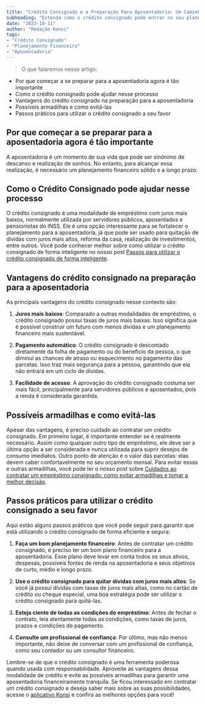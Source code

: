```yaml
---
title: "Crédito Consignado e a Preparação Para Aposentadoria: Um Caminho Seguro e Sustentável"
subheading: "Entenda como o crédito consignado pode entrar no seu planejamento para uma aposentadoria tranquila e financeiramente estável."
date: "2023-10-11"
author: "Redação Konsi"
tags:
- "Crédito Consignado"
- "Planejamento Financeiro"
- "Aposentadoria"
---
```


> O que falaremos nesse artigo:
- Por que começar a se preparar para a aposentadoria agora é tão importante
- Como o crédito consignado pode ajudar nesse processo
- Vantagens do crédito consignado na preparação para a aposentadoria
- Possíveis armadilhas e como evitá-las
- Passos práticos para utilizar o crédito consignado a seu favor

## Por que começar a se preparar para a aposentadoria agora é tão importante

A aposentadoria é um momento de sua vida que pode ser sinônimo de descanso e realização de sonhos. No entanto, para alcançar essa realização, é necessário um planejamento financeiro sólido e a longo prazo.

## Como o Crédito Consignado pode ajudar nesse processo

O crédito consignado é uma modalidade de empréstimo com juros mais baixos, normalmente utilizada por servidores públicos, aposentados e pensionistas do INSS. Ele é uma opção interessante para se fortalecer o planejamento para a aposentadoria, já que pode ser usado para quitação de dívidas com juros mais altos, reforma da casa, realização de investimentos, entre outros. Você pode conhecer melhor sobre como utilizar o crédito consignado de forma inteligente no nosso post [Passos para utilizar o crédito consignado de forma inteligente](https://konsi.com.br/postagens/passos-para-utilizar-o-crdito-consignado-de-forma-inteligente).

## Vantagens do crédito consignado na preparação para a aposentadoria

As principais vantagens do crédito consignado nesse contexto são:

1. **Juros mais baixos**: Comparado a outras modalidades de empréstimo, o crédito consignado possui taxas de juros mais baixas. Isso significa que é possível construir um futuro com menos dívidas e um planejamento financeiro mais sustentável.

2. **Pagamento automático**: O crédito consignado é descontado diretamente da folha de pagamento ou do benefício da pessoa, o que diminui as chances de atraso ou esquecimento no pagamento das parcelas. Isso traz mais segurança para a pessoa, garantindo que ela não entrará em um ciclo de dívidas.

3. **Facilidade de acesso**: A aprovação do crédito consignado costuma ser mais fácil, principalmente para servidores públicos e aposentados, pois a renda é considerada garantida.

## Possíveis armadilhas e como evitá-las

Apesar das vantagens, é preciso cuidado ao contratar um crédito consignado. Em primeiro lugar, é importante entender se é realmente necessário. Assim como qualquer outro tipo de empréstimo, ele deve ser a última opção a ser considerada e nunca utilizada para suprir desejos de consumo imediatos. Outro ponto de atenção é o valor das parcelas: elas devem caber confortavelmente no seu orçamento mensal. Para evitar essas e outras armadilhas, você pode ler o nosso post sobre [Cuidados ao contratar um empréstimo consignado: como evitar armadilhas e tomar a melhor decisão](https://konsi.com.br/postagens/cuidados-ao-contratar-um-emprstimo-consignado-como-evitar-armadilhas-e-tomar-a-melhor-deciso).

## Passos práticos para utilizar o crédito consignado a seu favor

Aqui estão alguns passos práticos que você pode seguir para garantir que está utilizando o crédito consignado de forma eficiente e segura:

1. **Faça um bom planejamento financeiro**: Antes de contratar um crédito consignado, é preciso ter um bom plano financeiro para a aposentadoria. Esse plano deve levar em conta todos os seus ativos, despesas, possíveis fontes de renda na aposentadoria e seus objetivos de curto, médio e longo prazo.

2. **Use o crédito consignado para quitar dívidas com juros mais altos**: Se você já possui dívidas com taxas de juros mais altas, como no cartão de crédito ou cheque especial, uma boa estratégia pode ser utilizar o crédito consignado para quitá-las.

3. **Esteja ciente de todas as condições do empréstimo**: Antes de fechar o contrato, leia atentamente todas as condições, como taxas de juros, prazos e condições de pagamento.

4. **Consulte um profissional de confiança**: Por último, mas não menos importante, não deixe de conversar com um profissional de confiança, como seu contador ou um consultor financeiro.

Lembre-se de que o crédito consignado é uma ferramenta poderosa quando usada com responsabilidade. Aproveite as vantagens dessa modalidade de crédito e evite as possíveis armadilhas para garantir uma aposentadoria financeiramente tranquila. Se ficou interessado em contratar um crédito consignado e deseja saber mais sobre as suas possibilidades, acesse o [aplicativo Konsi](https://konsi.com.br/) e confira as melhores opções para você!